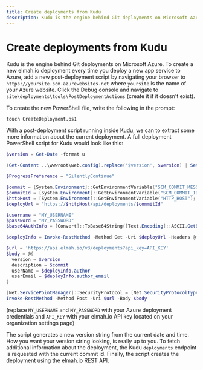 ```yaml
---
title: Create deployments from Kudu
description: Kudu is the engine behind Git deployments on Microsoft Azure. Learn how to create an elmah.io deployment when you deploy app services to Azure.
---
```


# Create deployments from Kudu

Kudu is the engine behind Git deployments on Microsoft Azure. To create a new elmah.io deployment every time you deploy a new app service to Azure, add a new post-deployment script by navigating your browser to `https://yoursite.scm.azurewebsites.net` where `yoursite` is the name of your Azure website. Click the Debug console and navigate to `site\deployments\tools\PostDeploymentActions` (create it if it doesn't exist).

To create the new PowerShell file, write the following in the prompt:

```shell
touch CreateDeployment.ps1
``` 

With a post-deployment script running inside Kudu, we can to extract some more information about the current deployment. A full deployment PowerShell script for Kudu would look like this:

```powershell
$version = Get-Date -format u

(Get-Content ..\wwwroot\web.config).replace('$version', $version) | Set-Content ..\wwwroot\web.config

$ProgressPreference = "SilentlyContinue"

$commit = [System.Environment]::GetEnvironmentVariable("SCM_COMMIT_MESSAGE");
$commitId = [System.Environment]::GetEnvironmentVariable("SCM_COMMIT_ID");
$httpHost = [System.Environment]::GetEnvironmentVariable("HTTP_HOST");
$deployUrl = "https://$httpHost/api/deployments/$commitId"

$username = "MY_USERNAME"
$password = "MY_PASSWORD"
$base64AuthInfo = [Convert]::ToBase64String([Text.Encoding]::ASCII.GetBytes(("{0}:{1}" -f $username,$password)))

$deployInfo = Invoke-RestMethod -Method Get -Uri $deployUrl -Headers @{Authorization=("Basic {0}" -f $base64AuthInfo)}

$url = 'https://api.elmah.io/v3/deployments?api_key=API_KEY'
$body = @{
  version = $version
  description = $commit
  userName = $deployInfo.author
  userEmail = $deployInfo.author_email
}

[Net.ServicePointManager]::SecurityProtocol = [Net.SecurityProtocolType]::Tls12
Invoke-RestMethod -Method Post -Uri $url -Body $body
```

(replace `MY_USERNAME` and `MY_PASSWORD` with your Azure deployment credentials and `API_KEY` with your elmah.io API key located on your organization settings page)

The script generates a new version string from the current date and time. How you want your version string looking, is really up to you. To fetch additional information about the deployment, the Kudu `deployments` endpoint is requested with the current commit id. Finally, the script creates the deployment using the elmah.io REST API.